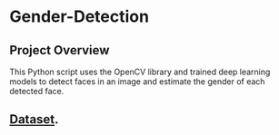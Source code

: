 # Gender-Detection

## Project Overview
This Python script uses the OpenCV library and trained deep learning models to detect faces in an image and estimate the gender of each detected face.

## [Dataset](https://www.kaggle.com/datasets/cashutosh/gender-classification-dataset/data).
